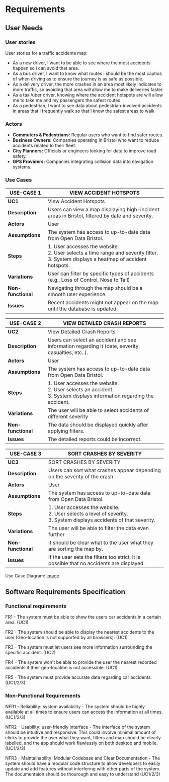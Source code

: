 # Requirements

## User Needs

### User stories
User stories for a traffic accidents map:
- As a new driver, I want to be able to see where the most accidents happen so i can avoid that area.
- As a bus driver, I want to know what routes i should be the most cautios of when driving as to ensure the journey is as safe as possible.
- As a delivery driver, the more crashes in an area most likely indicates to more traffic, so avoiding that area will allow me to make deliveries faster.
- As a taxi/uber driver, knowing where the accident hotspots are will allow me to take me and my passengers the safest routes.
- As a pedestrian, I want to see data about pedestrian-involved accidents in areas that i frequently walk so that i know the safest areas to walk

### Actors
- **Commuters & Pedestrians:** Regular users who want to find safer routes.
- **Business Owners:** Companies operating in Bristol who want to reduce accidents related to their fleet.
- **City Planners:** Officials or engineers looking for data to improve road safety.
- **GPS Providers:** Companies integrating collision data into navigation systems.

### Use Cases

| USE-CASE 1 | VIEW ACCIDENT HOTSPOTS | 
| -------------------------------------- | ------------------- |
| **UC1** | View Accident Hotspots |
| **Description** | Users can view a map displaying high-incident areas in Bristol, filtered by date and severity. |
| **Actors** | User |
| **Assumptions** | The system has access to up-to-date data from Open Data Bristol.</td></tr>
| **Steps** | 1. User accesses the website. <br>2. User selects a time range and severity filter. <br>3. System displays a heatmap of accident hotspots. |
| **Variations** | User can filter by specific types of accidents (e.g., Loss of Control, Nose to Tail)
| **Non-functional** | Navigating through the map should be a smooth user experience. |
| **Issues** | Recent accidents might not appear on the map until the database is updated. |

| USE-CASE 2 | VIEW DETAILED CRASH REPORTS | 
| -------------------------------------- | ------------------- |
| **UC2** | View Detailed Crash Reports |
| **Description** | Users can select an accident and see information regarding it (date, severity, casualties, etc..). |
| **Actors** | User |
| **Assumptions** | The system has access to up-to-date data from Open Data Bristol.</td></tr>
| **Steps** | 1. User accesses the website. <br>2. User selects an accident. <br>3. System displays information regarding the accident. |
| **Variations** | The user will be able to select accidents of different severity |
| **Non-functional** | The data should be displayed quickly after applying filters. |
| **Issues** | The detailed reports could be incorrect. |

| USE-CASE 3 | SORT CRASHES BY SEVERITY | 
| -------------------------------------- | ------------------- |
| **UC3** | SORT CRASHES BY SEVERITY |
| **Description** | Users can sort what crashes appear depending on the severity of the crash |
| **Actors** | User |
| **Assumptions** | The system has access to up-to-date data from Open Data Bristol.</td></tr>
| **Steps** | 1. User accesses the website. <br>2. User selects a level of severity. <br>3. System displays accidents of that severity. |
| **Variations** | The user will be able to filter the data even further  |
| **Non-functional** | It should be clear what to the user what they are sorting the map by. |
| **Issues** | If the user sets the filters too strict, it is possible that no accidents are displayed. |

Use Case Diagram: [Image](images/UseCase.png)

## Software Requirements Specification
### Functional requirements
FR1 - The system must be able to show the users car accidents in a certain area. (UC1)

FR2 - The system should be able to display the nearest accidents to the user (Geo-location is not supported by all browsers). (UC1)

FR3 - The system must let users see more information surrounding the specific accident. (UC2)

FR4 - The system won't be able to provide the user the nearest recorded accidents if their geo-location is not accessible. (UC1)

FR5 - The system must provide accurate data regarding car accidents. (UC1/2/3)


### Non-Functional Requirements
NFR1 - Reliability: system availability - The system should be highly available at all times to ensure users can access the information at all times. (UC1/2/3)

NFR2 - Usability: user-friendly interface - The interface of the system should be intuitive and responsive. This could involve minimal amount of clicks to provide the user what they want, filters and map should be clearly labelled, and the app should work flawlessly on both desktop and mobile. (UC1/2/3)

NFR3 - Maintainability: Modular Codebase and Clear Documentation - The system should have a modular code structure to allow developers to easily update and add features without interfering with other parts of the system. The documentaion should be thourough and easy to understand (UC1/2/3)
